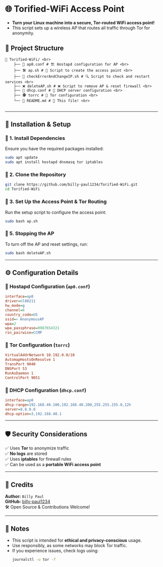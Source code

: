 # 🌐 Torified-WiFi Access Point
- **Turn your Linux machine into a secure, Tor-routed WiFi access point!**  
- This script sets up a wireless AP that routes all traffic through Tor for anonymity.  


## 📂 Project Structure
```
📁 Torified-WiFi/ <br>
	├── 📜 ap0.conf # 🏗️ Hostapd configuration for AP <br>
	├── 🛠️ ap.sh # 🚀 Script to create the access point <br>
	├── 🔄 checkErrorAndChangeIP.sh # 🔍 Script to check and restart services <br>
	├── ❌ deleteAP.sh # ❌ Script to remove AP & reset firewall <br>
	├── 📜 dhcp.conf # 📡 DHCP server configuration <br>
	├── 🕵️ torrc # 🛑 Tor configuration <br>
	└── 📘 README.md # 📖 This file! <br>
	

```

---

## 🚀 Installation & Setup

### 🔹 1. Install Dependencies
Ensure you have the required packages installed:
```bash
sudo apt update
sudo apt install hostapd dnsmasq tor iptables
```

### 🔹 2. Clone the Repository
```bash
git clone https://github.com/billy-paul1234/Torified-WiFi.git
cd Torified-WiFi
```

### 🔹 3. Set Up the Access Point & Tor Routing
Run the setup script to configure the access point:
```bash
sudo bash ap.sh
```

### 🔹 5. Stopping the AP
To turn off the AP and reset settings, run:
```bash
sudo bash deleteAP.sh
```

---

## ⚙️ Configuration Details

### 📌 **Hostapd Configuration (`ap0.conf`)**
```ini
interface=ap0
driver=nl80211
hw_mode=g
channel=6
country_code=US
ssid=💀 AnonymousAP
wpa=2
wpa_passphrase=0987654321
rsn_pairwise=CCMP
```

### 📌 **Tor Configuration (`torrc`)**
```ini
VirtualAddrNetwork 10.192.0.0/10
AutomapHostsOnResolve 1
TransPort 9040
DNSPort 53
RunAsDaemon 1
ControlPort 9051
```

### 📌 **DHCP Configuration (`dhcp.conf`)**
```ini
interface=ap0
dhcp-range=192.168.40.100,192.168.40.200,255.255.255.0,12h
server=8.8.8.8
dhcp-option=3,192.168.40.1
```

---

## 🛡️ Security Considerations
✅ Uses **Tor** to anonymize traffic  
✅ **No logs** are stored  
✅ Uses **iptables** for firewall rules  
✅ Can be used as a **portable WiFi access point**  

---

## 📢 Credits
**Author:** `Billy Paul`<br>
**GitHub:** [billy-paul1234](https://github.com/billy-paul1234)  
🛠️ Open Source & Contributions Welcome!  

---

## 📌 Notes
- This script is intended for **ethical and privacy-conscious** usage.
- Use responsibly, as some networks may block Tor traffic.
- If you experience issues, check logs using:
  ```bash
  journalctl -u tor -f
  ``` 



